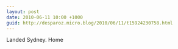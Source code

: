 ```yaml
---
layout: post
date: 2010-06-11 10:00 +1000
guid: http://desparoz.micro.blog/2010/06/11/t15924230758.html
---
```

Landed Sydney. Home
